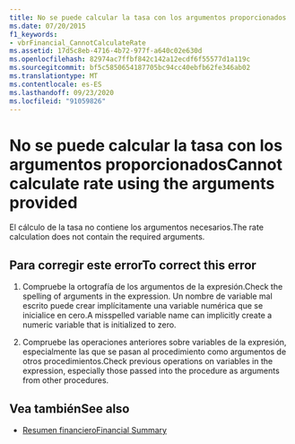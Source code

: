 ```yaml
---
title: No se puede calcular la tasa con los argumentos proporcionados
ms.date: 07/20/2015
f1_keywords:
- vbrFinancial_CannotCalculateRate
ms.assetid: 17d5c8eb-4716-4b72-977f-a640c02e630d
ms.openlocfilehash: 82974ac7ffbf842c142a12ecdf6f55577d1a119c
ms.sourcegitcommit: bf5c5850654187705bc94cc40ebfb62fe346ab02
ms.translationtype: MT
ms.contentlocale: es-ES
ms.lasthandoff: 09/23/2020
ms.locfileid: "91059826"
---
```

# <a name="cannot-calculate-rate-using-the-arguments-provided"></a><span data-ttu-id="72ab5-102">No se puede calcular la tasa con los argumentos proporcionados</span><span class="sxs-lookup"><span data-stu-id="72ab5-102">Cannot calculate rate using the arguments provided</span></span>

<span data-ttu-id="72ab5-103">El cálculo de la tasa no contiene los argumentos necesarios.</span><span class="sxs-lookup"><span data-stu-id="72ab5-103">The rate calculation does not contain the required arguments.</span></span>  
  
## <a name="to-correct-this-error"></a><span data-ttu-id="72ab5-104">Para corregir este error</span><span class="sxs-lookup"><span data-stu-id="72ab5-104">To correct this error</span></span>  
  
1. <span data-ttu-id="72ab5-105">Compruebe la ortografía de los argumentos de la expresión.</span><span class="sxs-lookup"><span data-stu-id="72ab5-105">Check the spelling of arguments in the expression.</span></span> <span data-ttu-id="72ab5-106">Un nombre de variable mal escrito puede crear implícitamente una variable numérica que se inicialice en cero.</span><span class="sxs-lookup"><span data-stu-id="72ab5-106">A misspelled variable name can implicitly create a numeric variable that is initialized to zero.</span></span>  
  
2. <span data-ttu-id="72ab5-107">Compruebe las operaciones anteriores sobre variables de la expresión, especialmente las que se pasan al procedimiento como argumentos de otros procedimientos.</span><span class="sxs-lookup"><span data-stu-id="72ab5-107">Check previous operations on variables in the expression, especially those passed into the procedure as arguments from other procedures.</span></span>  
  
## <a name="see-also"></a><span data-ttu-id="72ab5-108">Vea también</span><span class="sxs-lookup"><span data-stu-id="72ab5-108">See also</span></span>

- [<span data-ttu-id="72ab5-109">Resumen financiero</span><span class="sxs-lookup"><span data-stu-id="72ab5-109">Financial Summary</span></span>](../language-reference/keywords/financial-summary.md)
